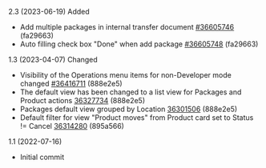 2.3 (2023-06-19)
Added
- Add multiple packages in internal transfer document [#36605746](https://netping.teamwork.com/#/tasks/36605746) (fa29663)
- Auto filling check box "Done" when add package [#36605748](https://netping.teamwork.com/#/tasks/36605748) (fa29663)

1.3 (2023-04-07)
Changed
- Visibility of the Operations menu items for non-Developer mode changed [#36416711](https://netping.teamwork.com/app/tasks/36416711) (888e2e5)
- The default view has been changed to a list view for Packages and Product actions [36327734](https://netping.teamwork.com/app/tasks/36327734) (888e2e5)
- Packages default view grouped by Location [36301506](https://netping.teamwork.com/app/tasks/36301506) (888e2e5)
- Default filter for view "Product moves" from Product card set to Status != Cancel [36314280](https://netping.teamwork.com/app/tasks/36314280) (895a566)

1.1 (2022-07-16)

- Initial commit